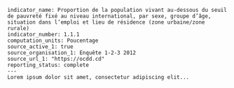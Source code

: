     indicator_name: Proportion de la population vivant au-dessous du seuil de pauvreté fixé au niveau international, par sexe, groupe d’âge, situation dans l’emploi et lieu de résidence (zone urbaine/zone rurale)
    indicator_number: 1.1.1
    computation_units: Poucentage
    source_active_1: true
    source_organisation_1: Enquête 1-2-3 2012
    source_url_1: "https://ocdd.cd"
    reporting_status: complete
    ---
    Lorem ipsum dolor sit amet, consectetur adipiscing elit...
